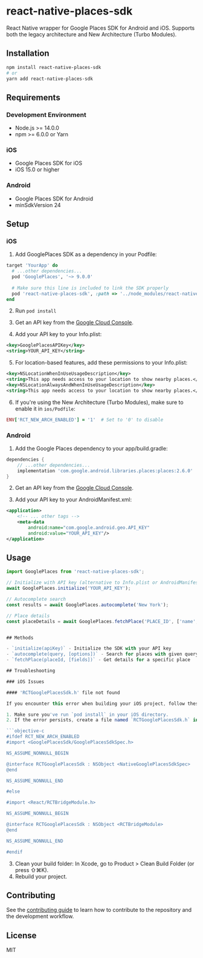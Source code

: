 # react-native-places-sdk

React Native wrapper for Google Places SDK for Android and iOS. Supports both the legacy architecture and New Architecture (Turbo Modules).

## Installation

```sh
npm install react-native-places-sdk
# or
yarn add react-native-places-sdk
```

## Requirements

### Development Environment
- Node.js >= 14.0.0
- npm >= 6.0.0 or Yarn

### iOS
- Google Places SDK for iOS
- iOS 15.0 or higher

### Android
- Google Places SDK for Android
- minSdkVersion 24

## Setup

### iOS
1. Add GooglePlaces SDK as a dependency in your Podfile:
```ruby
target 'YourApp' do
  # ...other dependencies...
  pod 'GooglePlaces', '~> 9.0.0'
  
  # Make sure this line is included to link the SDK properly
  pod 'react-native-places-sdk', :path => '../node_modules/react-native-places-sdk'
end
```

2. Run `pod install`

3. Get an API key from the [Google Cloud Console](https://console.cloud.google.com/).

4. Add your API key to your Info.plist:
```xml
<key>GooglePlacesAPIKey</key>
<string>YOUR_API_KEY</string>
```

5. For location-based features, add these permissions to your Info.plist:
```xml
<key>NSLocationWhenInUseUsageDescription</key>
<string>This app needs access to your location to show nearby places.</string>
<key>NSLocationAlwaysAndWhenInUseUsageDescription</key>
<string>This app needs access to your location to show nearby places.</string>
```

6. If you're using the New Architecture (Turbo Modules), make sure to enable it in `ios/Podfile`:
```ruby
ENV['RCT_NEW_ARCH_ENABLED'] = '1'  # Set to '0' to disable
```

### Android
1. Add the Google Places dependency to your app/build.gradle:
```gradle
dependencies {
    // ...other dependencies...
    implementation 'com.google.android.libraries.places:places:2.6.0'
}
```

2. Get an API key from the [Google Cloud Console](https://console.cloud.google.com/).

3. Add your API key to your AndroidManifest.xml:
```xml
<application>
    <!-- ... other tags -->
    <meta-data
        android:name="com.google.android.geo.API_KEY"
        android:value="YOUR_API_KEY"/>
</application>
```

## Usage

```javascript
import GooglePlaces from 'react-native-places-sdk';

// Initialize with API key (alternative to Info.plist or AndroidManifest configuration)
await GooglePlaces.initialize('YOUR_API_KEY');

// Autocomplete search
const results = await GooglePlaces.autocomplete('New York');

// Place details
const placeDetails = await GooglePlaces.fetchPlace('PLACE_ID', ['name', 'address', 'coordinate']);


## Methods

- `initialize(apiKey)` - Initialize the SDK with your API key
- `autocomplete(query, [options])` - Search for places with given query
- `fetchPlace(placeId, [fields])` - Get details for a specific place

## Troubleshooting

### iOS Issues

#### 'RCTGooglePlacesSdk.h' file not found

If you encounter this error when building your iOS project, follow these steps:

1. Make sure you've run `pod install` in your iOS directory.
2. If the error persists, create a file named `RCTGooglePlacesSdk.h` in the `node_modules/react-native-places-sdk/ios/` directory with the following content:

```objective-c
#ifdef RCT_NEW_ARCH_ENABLED
#import <GooglePlacesSdk/GooglePlacesSdkSpec.h>

NS_ASSUME_NONNULL_BEGIN

@interface RCTGooglePlacesSdk : NSObject <NativeGooglePlacesSdkSpec>
@end

NS_ASSUME_NONNULL_END

#else

#import <React/RCTBridgeModule.h>

NS_ASSUME_NONNULL_BEGIN

@interface RCTGooglePlacesSdk : NSObject <RCTBridgeModule>
@end

NS_ASSUME_NONNULL_END

#endif
```

3. Clean your build folder: In Xcode, go to Product > Clean Build Folder (or press ⇧⌘K).
4. Rebuild your project.

## Contributing

See the [contributing guide](CONTRIBUTING.md) to learn how to contribute to the repository and the development workflow.

## License

MIT
